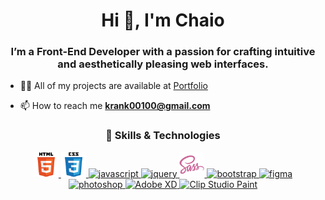 <h1 align="center">Hi 👋, I'm Chaio</h1>
<h3 align="center">I’m a Front-End Developer with a passion for crafting intuitive and aesthetically pleasing web interfaces.</h3>

- 👨‍💻 All of my projects are available at [Portfolio](https://www.figma.com/proto/lpumVFIsEs7dMGRlto8oYh/Portfolio-%E4%BD%9C%E5%93%81%E9%9B%86-By-Chaio-Sung?node-id=1-167&t=wQYyR9JL7uLWLIHU-1)

- 📫 How to reach me **krank00100@gmail.com**

<h3 align="center">🚀 Skills & Technologies</h3>
<p align="center">  
<!-- html5 -->
<a href="https://www.w3.org/html/" target="_blank" rel="noreferrer"> <img src="https://raw.githubusercontent.com/devicons/devicon/master/icons/html5/html5-original-wordmark.svg" alt="html5" width="40" height="40"/> </a> 
<!-- css3 -->
<a href="https://www.w3schools.com/css/" target="_blank" rel="noreferrer"> <img src="https://raw.githubusercontent.com/devicons/devicon/master/icons/css3/css3-original-wordmark.svg" alt="css3" width="40" height="40"/> </a> 
<!-- javascript -->
<a href="https://developer.mozilla.org/en-US/docs/Web/JavaScript" target="_blank" rel="noreferrer"> <img src="https://img.icons8.com/?size=100&id=108784&format=png&color=000000" alt="javascript" width="40" height="40" /> </a> 
<!-- jquery -->
<a href="#" target="_blank" rel="noreferrer"> <img src="https://img.icons8.com/?size=100&id=HKNzD81eiiSc&format=png&color=000000" alt="jquery" width="40" height="40" /> </a> 
<!-- sass -->
<a href="https://sass-lang.com" target="_blank" rel="noreferrer"> <img src="https://raw.githubusercontent.com/devicons/devicon/master/icons/sass/sass-original.svg" alt="sass" width="40" height="40"/> </a> 
<!-- bootstrap -->
<a href="https://getbootstrap.com" target="_blank" rel="noreferrer"> <img src="https://img.icons8.com/?size=100&id=PndQWK6M1Hjo&format=png&color=000000" alt="bootstrap" width="40" height="40"/> </a>
<!-- </br> -->
<!-- figma -->
<a href="https://www.figma.com/" target="_blank" rel="noreferrer"> <img src="https://www.vectorlogo.zone/logos/figma/figma-icon.svg" alt="figma" width="40" height="40"/> </a> 
<!-- photoshop -->
<a href="https://www.photoshop.com/en" target="_blank" rel="noreferrer"> <img src="https://img.icons8.com/?size=100&id=13677&format=png&color=000000" alt="photoshop" width="40" height="40"/> </a>
<!-- Adobe XD -->
<a href="#" target="_blank" rel="noreferrer"> <img src="https://img.icons8.com/?size=100&id=4VVL78edhbW9&format=png&color=000000" alt="Adobe XD" width="40" height="40"/> </a>
<!-- Clip Studio Paint -->
<a href="#" target="_blank" rel="noreferrer"> <img src="https://img.icons8.com/?size=100&id=oZIUvTHvwcQk&format=png&color=000000" alt="Clip Studio Paint" width="40" height="40"/> </a>
<!-- GitHub 統計訊息 
[![Top Langs](https://github-readme-stats.vercel.app/api/top-langs/?username=krank0000&theme=dark&layout=compact)](https://github.com/anuraghazra/github-readme-stats)-->
